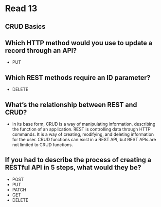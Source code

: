 # Read 13

## CRUD Basics

## Which HTTP method would you use to update a record through an API?

- PUT

## Which REST methods require an ID parameter?

- DELETE

## What’s the relationship between REST and CRUD?

- In its base form, CRUD is a way of manipulating information, describing the function of an application. REST is controlling data through HTTP commands. It is a way of creating, modifying, and deleting information for the user. CRUD functions can exist in a REST API, but REST APIs are not limited to CRUD functions.

## If you had to describe the process of creating a RESTful API in 5 steps, what would they be?

- POST
- PUT
- PATCH
- GET
- DELETE
